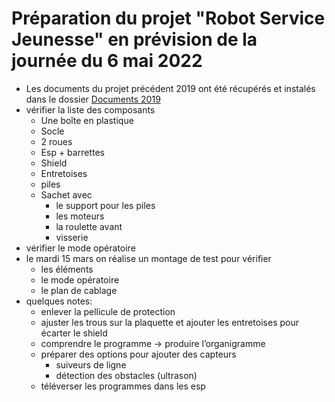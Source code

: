 Préparation du projet "Robot Service Jeunesse" en prévision de la journée du 6 mai 2022
=======================================================================================

- Les documents du projet précédent 2019 ont été récupérés et instalés dans le dossier [Documents 2019]()
- vérifier la liste des composants 
    -	Une boîte en plastique
    -	Socle
    -	2 roues
    -	Esp + barrettes 
    -	Shield
    -	Entretoises
    -	piles
    -	Sachet avec 
        -	le support pour les piles
        -	les moteurs
        -	la roulette avant
        -	visserie
- vérifier le mode opératoire
- le mardi 15 mars on réalise un montage de test pour vérifier
    - les éléments
    - le mode opératoire
    - le plan de cablage 
- quelques notes:
    - enlever la pellicule de protection
    - ajuster les trous sur la plaquette et ajouter les entretoises pour écarter le shield
    - comprendre le programme -> produire l’organigramme
    - préparer des options pour ajouter des capteurs
        - suiveurs de ligne
        - détection des obstacles (ultrason)
    - téléverser les programmes dans les esp
